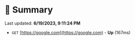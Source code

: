 # 📖 Summary
Last updated: **6/19/2023, 9:11:24 PM**

- `GET` [https://google.com](https://google.com) - **Up** (167ms)
